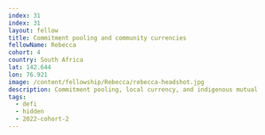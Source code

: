 ```yaml
---
index: 31
index: 31
layout: fellow
title: Commitment pooling and community currencies
fellowName: Rebecca
cohort: 4
country: South Africa
lat: 142.644
lon: 76.921
image: /content/fellowship/Rebecca/rebecca-headshot.jpg
description: Commitment pooling, local currency, and indigenous mutual aid practices.
tags:
  - defi
  - hidden
  - 2022-cohort-2
---
```


	